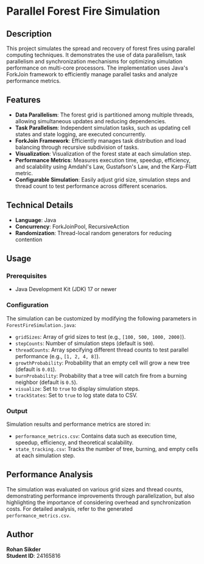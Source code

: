# Parallel Forest Fire Simulation

## Description
This project simulates the spread and recovery of forest fires using parallel computing techniques. It demonstrates the use of data parallelism, task parallelism and synchronization mechanisms for optimizing simulation performance on multi-core processors. The implementation uses Java's ForkJoin framework to efficiently manage parallel tasks and analyze performance metrics.

## Features
- **Data Parallelism**: The forest grid is partitioned among multiple threads, allowing simultaneous updates and reducing dependencies.
- **Task Parallelism**: Independent simulation tasks, such as updating cell states and state logging, are executed concurrently.
- **ForkJoin Framework**: Efficiently manages task distribution and load balancing through recursive subdivision of tasks.
- **Visualization**: Visualization of the forest state at each simulation step.
- **Performance Metrics**: Measures execution time, speedup, efficiency, and scalability using Amdahl's Law, Gustafson's Law, and the Karp-Flatt metric.
- **Configurable Simulation**: Easily adjust grid size, simulation steps and thread count to test performance across different scenarios.

## Technical Details
- **Language**: Java
- **Concurrency**: ForkJoinPool, RecursiveAction
- **Randomization**: Thread-local random generators for reducing contention

## Usage

### Prerequisites
- Java Development Kit (JDK) 17 or newer

### Configuration
The simulation can be customized by modifying the following parameters in `ForestFireSimulation.java`:
- `gridSizes`: Array of grid sizes to test (e.g., `[100, 500, 1000, 2000]`).
- `stepCounts`: Number of simulation steps (default is `500`).
- `threadCounts`: Array specifying different thread counts to test parallel performance (e.g., `[1, 2, 4, 8]`).
- `growthProbability`: Probability that an empty cell will grow a new tree (default is `0.01`).
- `burnProbability`: Probability that a tree will catch fire from a burning neighbor (default is `0.5`).
- `visualize`: Set to `true` to display simulation steps.
- `trackStates`: Set to `true` to log state data to CSV.

### Output
Simulation results and performance metrics are stored in:
- `performance_metrics.csv`: Contains data such as execution time, speedup, efficiency, and theoretical scalability.
- `state_tracking.csv`: Tracks the number of tree, burning, and empty cells at each simulation step.

## Performance Analysis
The simulation was evaluated on various grid sizes and thread counts, demonstrating performance improvements through parallelization, but also highlighting the importance of considering overhead and synchronization costs. For detailed analysis, refer to the generated `performance_metrics.csv`.

## Author
**Rohan Sikder**  
**Student ID**: 24165816
